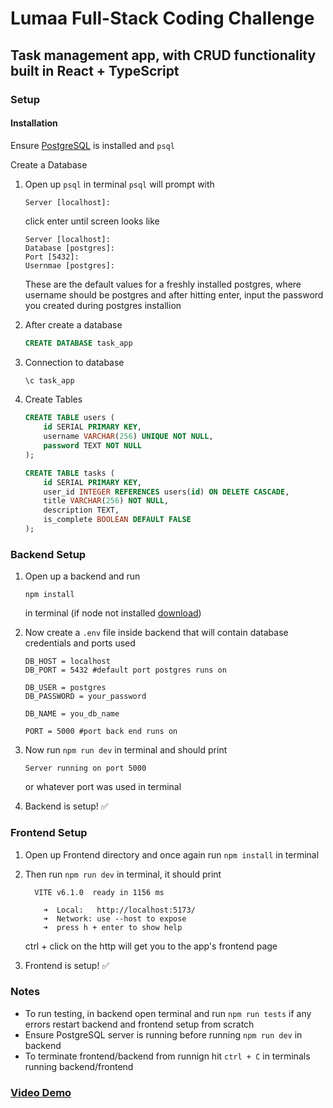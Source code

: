 # Lumaa Full-Stack Coding Challenge

## Task management app, with CRUD functionality built  in React + TypeScript

### Setup

#### Installation

Ensure [PostgreSQL](https://www.postgresql.org/download/) is installed and `psql` 

Create a Database
1. Open up `psql` in terminal
    `psql` will prompt with
    ```
    Server [localhost]:
    ```
    click enter until screen looks like
    ```
    Server [localhost]:
    Database [postgres]:
    Port [5432]:
    Usernmae [postgres]:
    ```
    These are the default values for a freshly installed postgres, where username should be postgres and after hitting enter, input the password you created during postgres installion

2. After create a database
    ```sql
    CREATE DATABASE task_app
    ```

3. Connection to database
    ```sql
    \c task_app
    ```

4. Create Tables
    ```sql
    CREATE TABLE users (
        id SERIAL PRIMARY KEY,
        username VARCHAR(256) UNIQUE NOT NULL,
        password TEXT NOT NULL
    );

    CREATE TABLE tasks (
        id SERIAL PRIMARY KEY,
        user_id INTEGER REFERENCES users(id) ON DELETE CASCADE,
        title VARCHAR(256) NOT NULL,
        description TEXT,
        is_complete BOOLEAN DEFAULT FALSE
    );
    ```


### Backend Setup

1. Open up a backend and run
    ```
    npm install
    ```
    in terminal (if node not installed [download](https://nodejs.org/en))

2. Now create a ```.env``` file inside backend that will contain database credentials and ports used
    ```
    DB_HOST = localhost
    DB_PORT = 5432 #default port postgres runs on

    DB_USER = postgres
    DB_PASSWORD = your_password

    DB_NAME = you_db_name

    PORT = 5000 #port back end runs on
    ```

3. Now run ```npm run dev``` in terminal and should print 
    ```
    Server running on port 5000
    ``` 
    or whatever port was used in terminal

4. Backend is setup! ✅


### Frontend Setup
1. Open up Frontend directory and once again run  ```npm install``` in terminal

2. Then run ```npm run dev``` in terminal, it should print
    ```
      VITE v6.1.0  ready in 1156 ms

        ➜  Local:   http://localhost:5173/
        ➜  Network: use --host to expose
        ➜  press h + enter to show help
    ```
    ctrl + click on the http will get you to the app's frontend page

3. Frontend is setup! ✅


### Notes
* To run testing, in backend open terminal and run ```npm run tests``` if any errors restart backend and frontend setup from scratch
* Ensure PostgreSQL server is running before running ```npm run dev``` in backend
* To terminate frontend/backend from runnign hit ```ctrl + C``` in terminals running backend/frontend


 ### [Video Demo](https://drive.google.com/file/d/1M45Xj6V0iY-x3ZeFPKZE1xbmAFiR1IPw/view?usp=sharing)








